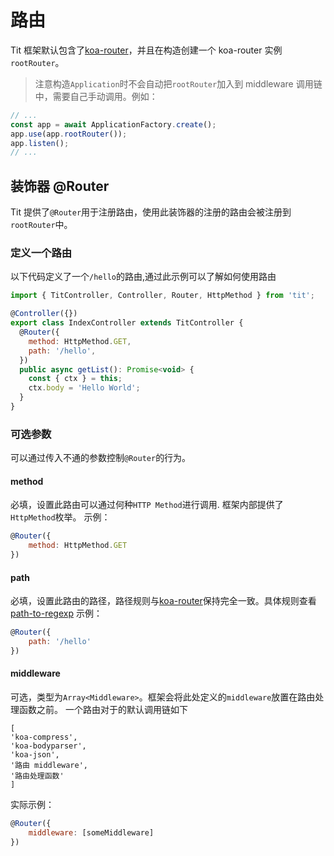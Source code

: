 # 路由

Tit 框架默认包含了[koa-router](https://github.com/ZijianHe/koa-router)，并且在构造创建一个 koa-router 实例`rootRouter`。

> 注意构造`Application`时不会自动把`rootRouter`加入到 middleware 调用链中，需要自己手动调用。例如：

```javascript
// ...
const app = await ApplicationFactory.create();
app.use(app.rootRouter());
app.listen();
// ...
```

## 装饰器 @Router

Tit 提供了`@Router`用于注册路由，使用此装饰器的注册的路由会被注册到`rootRouter`中。

### 定义一个路由

以下代码定义了一个`/hello`的路由,通过此示例可以了解如何使用路由

```javascript
import { TitController, Controller, Router, HttpMethod } from 'tit';

@Controller({})
export class IndexController extends TitController {
  @Router({
    method: HttpMethod.GET,
    path: '/hello',
  })
  public async getList(): Promise<void> {
    const { ctx } = this;
    ctx.body = 'Hello World';
  }
}
```

### 可选参数

可以通过传入不通的参数控制`@Router`的行为。

#### method

必填，设置此路由可以通过何种`HTTP Method`进行调用.
框架内部提供了`HttpMethod`枚举。
示例：

```javascript
@Router({
    method: HttpMethod.GET
})
```

#### path

必填，设置此路由的路径，路径规则与[koa-router](https://github.com/ZijianHe/koa-router)保持完全一致。具体规则查看[path-to-regexp](https://github.com/pillarjs/path-to-regexp)
示例：

```javascript
@Router({
    path: '/hello'
})
```

#### middleware

可选，类型为`Array<Middleware>`。框架会将此处定义的`middleware`放置在路由处理函数之前。
一个路由对于的默认调用链如下

```
[
'koa-compress',
'koa-bodyparser',
'koa-json',
'路由 middleware',
'路由处理函数'
]
```

实际示例：

```javascript
@Router({
    middleware: [someMiddleware]
})
```
